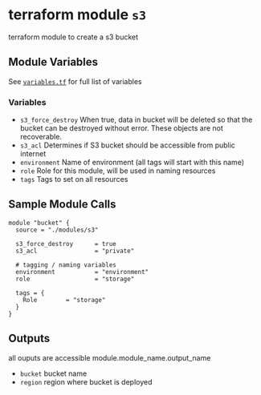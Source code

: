 # terraform module `s3`

terraform module to create a s3 bucket

## Module Variables

See [`variables.tf`](./variables.tf) for full list of variables

### Variables

- `s3_force_destroy` When true, data in bucket will be deleted so that the bucket can be destroyed without error. These objects are not recoverable.
- `s3_acl` Determines if S3 bucket should be accessible from public internet
- `environment` Name of environment (all tags will start with this name)
- `role` Role for this module, will be used in naming resources
- `tags` Tags to set on all resources

## Sample Module Calls

```hcl
module "bucket" {
  source = "./modules/s3"

  s3_force_destroy      = true
  s3_acl                = "private"

  # tagging / naming variables
  environment           = "environment"
  role                  = "storage"

  tags = {
    Role        = "storage"
  }
}
```

## Outputs

all ouputs are accessible module.module_name.output_name

- `bucket`  bucket name
- `region` region where bucket is deployed

